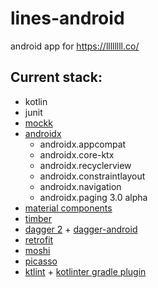 # lines-android

android app for https://llllllll.co/

## Current stack:
+ kotlin
+ junit
+ [mockk](https://mockk.io/)
+ [androidx](https://developer.android.com/jetpack/androidx)
  - androidx.appcompat
  - androidx.core-ktx
  - androidx.recyclerview
  - androidx.constraintlayout
  - androidx.navigation
  - androidx.paging 3.0 alpha
+ [material components](https://github.com/material-components/material-components-android)
+ [timber](https://github.com/JakeWharton/timber)
+ [dagger 2](https://dagger.dev/) + [dagger-android](https://dagger.dev/dev-guide/android)
+ [retrofit](https://square.github.io/retrofit/)
+ [moshi](https://github.com/square/moshi/)
+ [picasso](https://square.github.io/picasso/)
+ [ktlint](https://ktlint.github.io/) + [kotlinter gradle plugin](https://github.com/jeremymailen/kotlinter-gradle)
